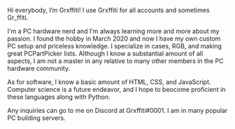 Hi everybody, I’m Grxffiti! I use Grxffiti for all accounts and sometimes Gr_ffiti.

I'm a PC hardware nerd and I'm always learning more and more about my passion. I found the hobby in March 2020 and now I have my own custom PC setup and priceless knowledge. I specialize in cases, RGB, and making great PCPartPicker lists. Although I know a substantial amount of all aspects, I am not a master in any relative to many other members in the PC hardware community.

As for software, I know a basic amount of HTML, CSS, and JavaScript. Computer science is a future endeavor, and I hope to beocome proficient in these languages along with Python.

Any inquiries can go to me on Discord at Grxffiti#0001. I am in many popular PC building servers.
